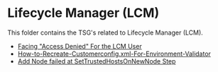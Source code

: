 # Lifecycle Manager (LCM)

This folder contains the TSG's related to Lifecycle Manager (LCM).

* [Facing "Access Denied" For the LCM User](./access-denied-lcm-user.md)
* [How-to-Recreate-Customerconfig.xml-For-Environment-Validator](./How-to-Recreate-Customerconfig.xml-For-Validate.md)
* [Add Node failed at SetTrustedHostsOnNewNode Step](./Add-Node-Failed-at-SetTrustedHostsOnNewNode-Step.md)
